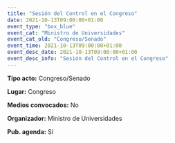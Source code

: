 ---
title: "Sesión del Control en el Congreso"
date: 2021-10-13T09:00:00+01:00
event_type: "box_blue" 
event_cat: "Ministro de Universidades"
event_cat_old: "Congreso/Senado"
event_time: 2021-10-13T09:00:00+01:00
event_desc_date: 2021-10-13T09:00:00+01:00
event_desc_info: "Sesión del Control en el Congreso"
---<p class="card-light list_schedule_description"><b>Tipo acto:</b> Congreso/Senado
</p><p class="card-light list_schedule_description"><b>Lugar:</b> Congreso
</p><p class="card-light list_schedule_description"><b>Medios convocados:</b> No
</p><p class="card-light list_schedule_description"><b>Organizador:</b> Ministro de Universidades </p><p class="card-light list_schedule_description"><b>Pub. agenda:</b> Sí
</p>
